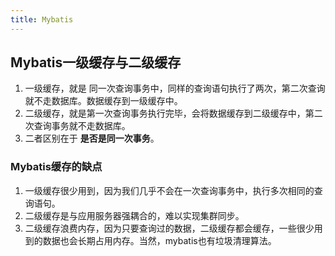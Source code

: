 ```yaml
---
title: Mybatis
---
```


## Mybatis一级缓存与二级缓存

1. 一级缓存，就是 同一次查询事务中，同样的查询语句执行了两次，第二次查询就不走数据库。数据缓存到一级缓存中。
2. 二级缓存，就是第一次查询事务执行完毕，会将数据缓存到二级缓存中，第二次查询事务就不走数据库。
3. 二者区别在于 **是否是同一次事务**。
   
### Mybatis缓存的缺点
1. 一级缓存很少用到，因为我们几乎不会在一次查询事务中，执行多次相同的查询语句。
2. 二级缓存是与应用服务器强耦合的，难以实现集群同步。
3. 二级缓存浪费内存，因为只要查询过的数据，二级缓存都会缓存，一些很少用到的数据也会长期占用内存。当然，mybatis也有垃圾清理算法。

